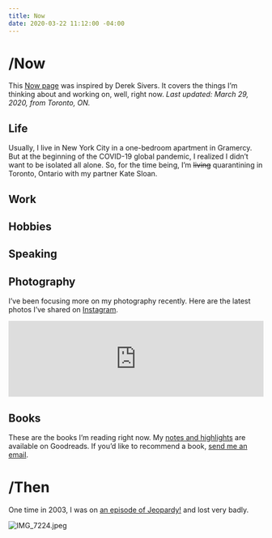 ```yaml
---
title: Now
date: 2020-03-22 11:12:00 -04:00
---
```


# /Now

This [Now page](https://sivers.org/nowff) was inspired by Derek Sivers. It covers the things I’m thinking about and working on, well, right now. *Last updated: March 29, 2020, from Toronto, ON.*

## Life

Usually, I live in New York City in a one-bedroom apartment in Gramercy. But at the beginning of the COVID-19 global pandemic, I realized I didn’t want to be isolated all alone. So, for the time being, I’m <strike>living</strike> quarantining in Toronto, Ontario with my partner Kate Sloan.

## Work

## Hobbies

## Speaking

## Photography

I’ve been focusing more on my photography recently. Here are the latest photos I’ve shared on [Instagram](http://instagram.com/mattb).

<!-- SnapWidget -->
<script src="https://snapwidget.com/js/snapwidget.js"></script>
<iframe src="https://snapwidget.com/embed/807385" class="snapwidget-widget" allowtransparency="true" frameborder="0" scrolling="no" style="border:none; overflow:hidden;  width:100%; "></iframe>

## Books

These are the books I’m reading right now. My [notes and highlights](https://www.goodreads.com/notes/3162891-matthew-bischoff?ref=rnlp) are available on Goodreads. If you’d like to recommend a book, [send me an email](mailto:mb@matthewbischoff.com?subject=Book%20Reccomendation).

<style type="text/css" media="screen">
.gr_grid_container {
width: 100%;
}

.gr_grid_book_container {
/* customize book cover container div here */
display: inline-block;
width: 124px;
height: 200px;
padding: 0px 20px 0px 0px;
overflow: hidden;
}
</style>
<script src="https://www.goodreads.com/review/grid_widget/3162891.Matthew's%20bookshelf:%20currently-reading?cover_size=medium&hide_link=true&hide_title=true&num_books=20&order=a&shelf=currently-reading&sort=date_started&widget_id=1585515205" type="text/javascript" charset="utf-8"></script>


# /Then

One time in 2003, I was on [an episode of Jeopardy!](https://www.j-archive.com/showgame.php?game_id=3342) and lost very badly.

![IMG_7224.jpeg](/uploads/IMG_7224.jpeg)